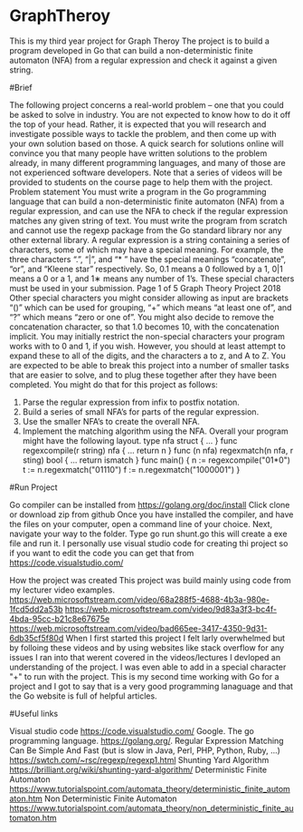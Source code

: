 # GraphTheroy

This is my third year project for Graph Theroy 
The project is to build a program developed in Go that can build a non-deterministic finite automaton
 (NFA) from a regular expression and check it against a given string.
 
#Brief

The following project concerns a real-world problem – one that you could
be asked to solve in industry. You are not expected to know how to do it
off the top of your head. Rather, it is expected that you will research and
investigate possible ways to tackle the problem, and then come up with your
own solution based on those. A quick search for solutions online will convince
you that many people have written solutions to the problem already, in many
different programming languages, and many of those are not experienced
software developers. Note that a series of videos will be provided to students
on the course page to help them with the project.
Problem statement
You must write a program in the Go programming language that can
build a non-deterministic finite automaton (NFA) from a regular expression,
and can use the NFA to check if the regular expression matches any given
string of text. You must write the program from scratch and cannot use the
regexp package from the Go standard library nor any other external library.
A regular expression is a string containing a series of characters, some
of which may have a special meaning. For example, the three characters
“.”, “|”, and “*
” have the special meanings “concatenate”, “or”, and “Kleene
star” respectively. So, 0.1 means a 0 followed by a 1, 0|1 means a 0 or a 1,
and 1∗ means any number of 1’s. These special characters must be used in
your submission.
Page 1 of 5
Graph Theory Project 2018
Other special characters you might consider allowing as input are brackets
“()” which can be used for grouping, “+” which means “at least one of”, and
“?” which means “zero or one of”. You might also decide to remove the
concatenation character, so that 1.0 becomes 10, with the concatenation
implicit.
You may initially restrict the non-special characters your program works
with to 0 and 1, if you wish. However, you should at least attempt to expand
these to all of the digits, and the characters a to z, and A to Z.
You are expected to be able to break this project into a number of smaller
tasks that are easier to solve, and to plug these together after they have been
completed. You might do that for this project as follows:
1. Parse the regular expression from infix to postfix notation.
2. Build a series of small NFA’s for parts of the regular expression.
3. Use the smaller NFA’s to create the overall NFA.
4. Implement the matching algorithm using the NFA.
Overall your program might have the following layout.
type nfa struct {
...
}
func regexcompile(r string) nfa {
...
return n
}
func (n nfa) regexmatch(n nfa, r sting) bool {
...
return ismatch
}
func main() {
n := regexcompile("01*0")
t := n.regexmatch("01110")
f := n.regexmatch("1000001")
}

#Run Project 

Go compiler can be installed from https://golang.org/doc/install 
Click clone or download zip from github
Once you have installed the compiler, and have the files on your computer,
 open a command line of your choice. Next, navigate your way to the folder.
 Type go run shunt.go this will create a exe file and run it. 
I personally use visual studio code for creating thi project so if you want to edit the code you can
get that from https://code.visualstudio.com/


How the project was created
This project was build mainly using code from my lecturer video examples. 
https://web.microsoftstream.com/video/68a288f5-4688-4b3a-980e-1fcd5dd2a53b 
https://web.microsoftstream.com/video/9d83a3f3-bc4f-4bda-95cc-b21c8e67675e
https://web.microsoftstream.com/video/bad665ee-3417-4350-9d31-6db35cf5f80d
When I first started this project I felt larly overwhelmed but by folloing these videos and by using websites like stack overflow
for any issues I ran into that werent covered in the videos/lectures I devloped an understanding of the project. I was even able to add
in a special character "+" to run with the project. 
This is my second time working with Go for a project and I got to say that is a very good programming lanaguage and that the Go website is 
full of helpful articles. 



#Useful links

Visual studio code
https://code.visualstudio.com/
Google. The go programming language.
https://golang.org/.
Regular Expression Matching Can Be Simple And Fast 
(but is slow in Java, Perl, PHP, Python, Ruby, ...)
https://swtch.com/~rsc/regexp/regexp1.html
Shunting Yard Algorithm
https://brilliant.org/wiki/shunting-yard-algorithm/
Deterministic Finite Automaton
https://www.tutorialspoint.com/automata_theory/deterministic_finite_automaton.htm
Non Deterministic Finite Automaton	
https://www.tutorialspoint.com/automata_theory/non_deterministic_finite_automaton.htm








